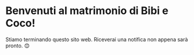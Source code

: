 # Benvenuti al matrimonio di Bibi e Coco!

Stiamo terminando questo sito web. Riceverai una notifica non appena sarà pronto. 😊